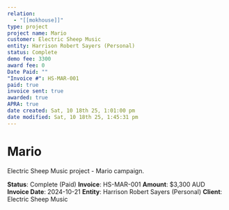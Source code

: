 ```yaml
---
relation:
  - "[[mokhouse]]"
type: project
project name: Mario
customer: Electric Sheep Music
entity: Harrison Robert Sayers (Personal)
status: Complete
demo fee: 3300
award fee: 0
Date Paid: ""
"Invoice #": HS-MAR-001
paid: true
invoice sent: true
awarded: true
APRA: true
date created: Sat, 10 18th 25, 1:01:00 pm
date modified: Sat, 10 18th 25, 1:45:31 pm
---
```


# Mario

Electric Sheep Music project - Mario campaign.

**Status**: Complete (Paid)
**Invoice**: HS-MAR-001
**Amount**: $3,300 AUD
**Invoice Date**: 2024-10-21
**Entity**: Harrison Robert Sayers (Personal)
**Client**: Electric Sheep Music
